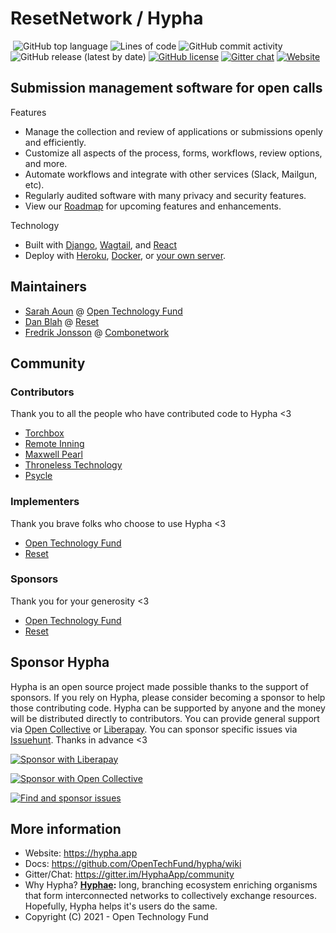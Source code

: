 # ResetNetwork / Hypha

[![<OpenTechFund>](https://circleci.com/gh/OpenTechFund/hypha.svg?style=shield)](https://circleci.com/gh/OpenTechFund/hypha)
![GitHub top language](https://img.shields.io/github/languages/top/OpenTechFund/hypha)
![Lines of code](https://img.shields.io/tokei/lines/github/OpenTechFund/hypha)
![GitHub commit activity](https://img.shields.io/github/commit-activity/m/OpenTechFund/hypha)
![GitHub release (latest by date)](https://img.shields.io/github/v/release/OpenTechFund/hypha)
[![GitHub license](https://img.shields.io/github/license/OpenTechFund/hypha)](https://github.com/OpenTechFund/hypha/blob/main/LICENSE)
[![Gitter chat](https://img.shields.io/gitter/room/nwjs/nw.js.svg?style=flat-square)](https://gitter.im/HyphaApp/community)
[![Website](https://img.shields.io/badge/website-hypha.app-lightgrey)](https://hypha.app)

## Submission management software for open calls
Features
- Manage the collection and review of applications or submissions openly and efficiently.
- Customize all aspects of the process, forms, workflows, review options, and more.
- Automate workflows and integrate with other services (Slack, Mailgun, etc).
- Regularly audited software with many privacy and security features.
- View our [Roadmap](https://github.com/OpenTechFund/hypha/wiki/Roadmap) for upcoming features and enhancements.

Technology
- Built with [Django](https://www.djangoproject.com/), [Wagtail](https://wagtail.io/), and [React](https://reactjs.org/)
- Deploy with [Heroku](https://github.com/OpenTechFund/hypha/wiki/Deployment:-Heroku), [Docker](https://github.com/OpenTechFund/hypha/wiki/Deployment:-Docker), or [your own server](https://github.com/OpenTechFund/hypha/wiki/Deployment:-Standalone-App).

## Maintainers

- [Sarah Aoun](https://github.com/saoun) @ [Open Technology Fund](https://www.opentech.fund/)
- [Dan Blah](https://github.com/danblah) @ [Reset](https://www.reset.tech/)
- [Fredrik Jonsson](https://github.com/frjo) @ [Combonetwork](https://www.combonet.se/)

## Community

### Contributors
Thank you to all the people who have contributed code to Hypha <3

- [Torchbox](https://www.torchbox.com/)
- [Remote Inning](https://www.remoteinning.com/)
- [Maxwell Pearl](https://maxwellpearl.com/)
- [Throneless Technology](https://throneless.tech/)
- [Psycle](https://psycle.com/)

### Implementers
Thank you brave folks who choose to use Hypha <3

- [Open Technology Fund](https://www.opentech.fund)
- [Reset](https://www.reset.tech)

### Sponsors
Thank you for your generosity <3

- [Open Technology Fund](https://www.opentech.fund)
- [Reset](https://www.reset.tech)

## Sponsor Hypha

Hypha is an open source project made possible thanks to the support of sponsors. If you rely on Hypha, please consider becoming a sponsor to help those contributing code. Hypha can be supported by anyone and the money will be distributed directly to contributors. You can provide general support via [Open Collective](https://opencollective.com/hypha) or [Liberapay](https://liberapay.com/hypha). You can sponsor specific issues via [Issuehunt](https://issuehunt.io/r/OpenTechFund/hypha). Thanks in advance <3

[![Sponsor with Liberapay](https://liberapay.com/assets/widgets/donate.svg)](https://liberapay.com/hypha)

[![Sponsor with Open Collective](https://opencollective.com/hypha/tiers/backer.svg?avatarHeight=75&width=600)](https://opencollective.com/hypha)

[![Find and sponsor issues](https://issuehunt.io/static/embed/issuehunt-button-v1.svg)](https://issuehunt.io/r/OpenTechFund/hypha)

## More information

* Website: https://hypha.app
* Docs: https://github.com/OpenTechFund/hypha/wiki
* Gitter/Chat: https://gitter.im/HyphaApp/community
* Why Hypha? **[Hyphae](https://en.wikipedia.org/wiki/Mycorrhizal_network):** long, branching ecosystem enriching organisms that form interconnected networks to collectively exchange resources. Hopefully, Hypha helps it's users do the same.
* Copyright (C) 2021 - Open Technology Fund
